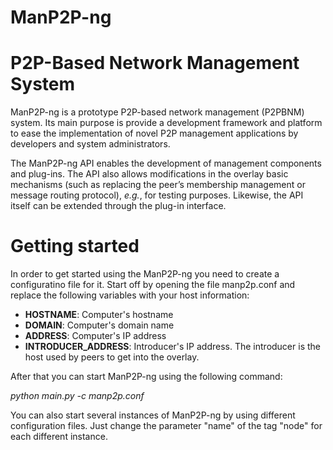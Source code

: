 ManP2P-ng
=========

# P2P-Based Network Management System

ManP2P-ng is a prototype P2P-based network management (P2PBNM) system. Its main purpose is provide a development framework and platform to ease the implementation of novel P2P management applications by developers and system administrators. 

The ManP2P-ng API enables the development of management components and plug-ins. The API also allows modifications in the overlay basic mechanisms (such as replacing the peer’s membership management or message routing protocol), *e.g.*, for testing purposes. Likewise, the API itself can be extended through the plug-in interface.


# Getting started

In order to get started using the ManP2P-ng you need to create a configuratino file for it. Start off by opening the file manp2p.conf and replace the following variables with your host information:

- **HOSTNAME**: Computer's hostname
- **DOMAIN**: Computer's domain name
- **ADDRESS**: Computer's IP address
- **INTRODUCER_ADDRESS**: Introducer's IP address. The introducer is the host used by peers to get into the overlay. 

After that you can start ManP2P-ng using the following command:

*python main.py -c manp2p.conf*

You can also start several instances of ManP2P-ng by using different configuration files. Just change the parameter "name" of the tag "node" for each different instance.
